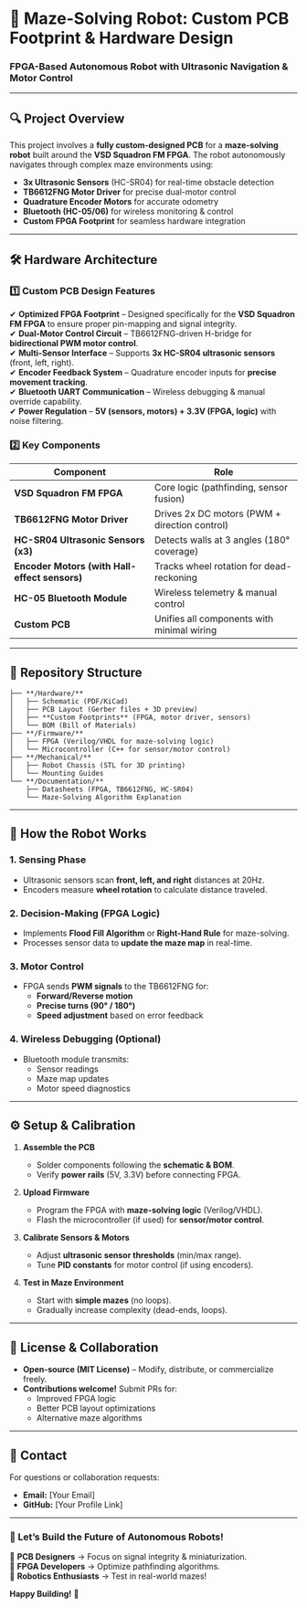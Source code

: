 # **📌 Maze-Solving Robot: Custom PCB Footprint & Hardware Design**  
### **FPGA-Based Autonomous Robot with Ultrasonic Navigation & Motor Control**  

---

## **🔍 Project Overview**  
This project involves a **fully custom-designed PCB** for a **maze-solving robot** built around the **VSD Squadron FM FPGA**. The robot autonomously navigates through complex maze environments using:  
- **3x Ultrasonic Sensors** (HC-SR04) for real-time obstacle detection  
- **TB6612FNG Motor Driver** for precise dual-motor control  
- **Quadrature Encoder Motors** for accurate odometry  
- **Bluetooth (HC-05/06)** for wireless monitoring & control  
- **Custom FPGA Footprint** for seamless hardware integration  

---

## **🛠️ Hardware Architecture**  
### **1️⃣ Custom PCB Design Features**  
✔ **Optimized FPGA Footprint** – Designed specifically for the **VSD Squadron FM FPGA** to ensure proper pin-mapping and signal integrity.  
✔ **Dual-Motor Control Circuit** – TB6612FNG-driven H-bridge for **bidirectional PWM motor control**.  
✔ **Multi-Sensor Interface** – Supports **3x HC-SR04 ultrasonic sensors** (front, left, right).  
✔ **Encoder Feedback System** – Quadrature encoder inputs for **precise movement tracking**.  
✔ **Bluetooth UART Communication** – Wireless debugging & manual override capability.  
✔ **Power Regulation** – **5V (sensors, motors) + 3.3V (FPGA, logic)** with noise filtering.  

### **2️⃣ Key Components**  
| Component | Role |  
|-----------|------|  
| **VSD Squadron FM FPGA** | Core logic (pathfinding, sensor fusion) |  
| **TB6612FNG Motor Driver** | Drives 2x DC motors (PWM + direction control) |  
| **HC-SR04 Ultrasonic Sensors (x3)** | Detects walls at 3 angles (180° coverage) |  
| **Encoder Motors (with Hall-effect sensors)** | Tracks wheel rotation for dead-reckoning |  
| **HC-05 Bluetooth Module** | Wireless telemetry & manual control |  
| **Custom PCB** | Unifies all components with minimal wiring |  

---

## **📂 Repository Structure**  
```
├── **/Hardware/**  
│   ├── Schematic (PDF/KiCad)  
│   ├── PCB Layout (Gerber files + 3D preview)  
│   ├── **Custom Footprints** (FPGA, motor driver, sensors)  
│   └── BOM (Bill of Materials)  
├── **/Firmware/**  
│   ├── FPGA (Verilog/VHDL for maze-solving logic)  
│   └── Microcontroller (C++ for sensor/motor control)  
├── **/Mechanical/**  
│   ├── Robot Chassis (STL for 3D printing)  
│   └── Mounting Guides  
└── **/Documentation/**  
    ├── Datasheets (FPGA, TB6612FNG, HC-SR04)  
    └── Maze-Solving Algorithm Explanation  
```

---

## **🤖 How the Robot Works**  
### **1. Sensing Phase**  
- Ultrasonic sensors scan **front, left, and right** distances at 20Hz.  
- Encoders measure **wheel rotation** to calculate distance traveled.  

### **2. Decision-Making (FPGA Logic)**  
- Implements **Flood Fill Algorithm** or **Right-Hand Rule** for maze-solving.  
- Processes sensor data to **update the maze map** in real-time.  

### **3. Motor Control**  
- FPGA sends **PWM signals** to the TB6612FNG for:  
  - **Forward/Reverse motion**  
  - **Precise turns (90° / 180°)**  
  - **Speed adjustment** based on error feedback  

### **4. Wireless Debugging (Optional)**  
- Bluetooth module transmits:  
  - Sensor readings  
  - Maze map updates  
  - Motor speed diagnostics  

---

## **⚙️ Setup & Calibration**  
1. **Assemble the PCB**  
   - Solder components following the **schematic & BOM**.  
   - Verify **power rails** (5V, 3.3V) before connecting FPGA.  

2. **Upload Firmware**  
   - Program the FPGA with **maze-solving logic** (Verilog/VHDL).  
   - Flash the microcontroller (if used) for **sensor/motor control**.  

3. **Calibrate Sensors & Motors**  
   - Adjust **ultrasonic sensor thresholds** (min/max range).  
   - Tune **PID constants** for motor control (if using encoders).  

4. **Test in Maze Environment**  
   - Start with **simple mazes** (no loops).  
   - Gradually increase complexity (dead-ends, loops).  

---

## **📜 License & Collaboration**  
- **Open-source (MIT License)** – Modify, distribute, or commercialize freely.  
- **Contributions welcome!** Submit PRs for:  
  - Improved FPGA logic  
  - Better PCB layout optimizations  
  - Alternative maze algorithms  

---

## **📧 Contact**  
For questions or collaboration requests:  
- **Email:** [Your Email]  
- **GitHub:** [Your Profile Link]  

---

### **🚀 Let’s Build the Future of Autonomous Robots!**  
🔧 **PCB Designers** → Focus on signal integrity & miniaturization.  
🧠 **FPGA Developers** → Optimize pathfinding algorithms.  
🤖 **Robotics Enthusiasts** → Test in real-world mazes!  

**Happy Building!** 🎯